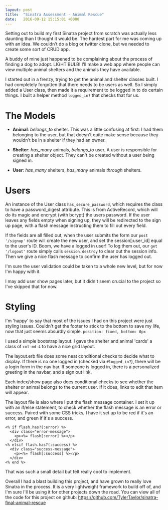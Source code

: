 ```yaml
---
layout: post
title:  "Sinatra Assessment - Animal Rescue"
date:   2016-09-12 15:15:01 +0000
---
```



Setting out to build my first Sinatra project from scratch was actually less daunting than I thought it would be. The hardest part for me was coming up with an idea. We couldn't do a blog or twitter clone, but we needed to create some sort of CRUD app.

A buddy of mine just happened to be complaining about the process of finding a dog to adopt. LIGHT BULB! I'll make a web app where people can view multiple animal shelters and the animals they have available. 

I started out in a frenzy, trying to get the animal and shelter classes built. I had completely forgotten that there needs to be users as well. So I simply added a User class, then made it a requirement to be logged in to do certain things. I built a helper method ```logged_in?``` that checks that for us.

# The Models
- **Animal**: *belongs_to* shelter. This was a little confusing at first. I had them belonging to the user, but that doesn't quite make sense because they wouldn't be in a shelter if they had an owner.

- **Shelter**: *has_many* animals, *belongs_to* user. A user is responsible for creating a shelter object. They can't be created without a user being signed in.

- **User**: *has_many* shelters, *has_many* animals *through* shelters. 

# Users
An instance of the User class ```has_secure_password```, which requires the class to have a password_digest attribute. This is from ActiveRecord, which will do its magic and encrypt (with bcrypt) the users password. If the user leaves any fields empty when signing up, they will be redirected to the sign up page, with a flash message instructing them to fill out every field.

If the fields are all filled out, when the user submits the form our ```post '/signup'``` route will create the new user, and set the session[:user_id] equal to the user's ID. Boom, we have a logged in user! To log them out, our ```get '/logout'``` route simply calls ```session.destroy``` to clear out the session info. Then we give a nice flash message to confirm the user has logged out.

I'm sure the user validation could be taken to a whole new level, but for now I'm happy with it.

I may add user show pages later, but it didn't seem crucial to the project so I've skipped that for now.

# Styling

I'm 'happy' to say that most of the issues I had on this project were just styling issues. Couldn't get the footer to stick to the bottom to save my life, now that just seems absurdly simple. ```position: fixed, bottom: 0px```

I used a simple bootstrap layout. I gave the shelter and animal 'cards' a class of ```col-md-4``` to have a nice grid layout. 

The layout.erb file does some neat conditional checks to decide what to display. If there is no one logged in (checked via ```#logged_in?```), there will be a login form in the nav bar. If someone is logged in, there is a personalized greeting in the navbar, and a sign out link.

Each index/show page also does conditional checks to see whether the shelter or animal belongs to the current user. If it does, links to edit that item will appear.

The layout file is also where I put the flash message container. I set it up with an if/else statement, to check whether the flash message is an error or success. Paired with some CSS tricks, I have it set up to be red if it's an error, and green if it's a success. 

```
<% if flash.has?(:error) %>
  <div class="error-message">
    <p><%= flash[:error] %></p>
  </div>
<% elsif flash.has?(:success) %>
  <div class="success-message">
    <p><%= flash[:success] %></p>
  </div>
<% end %>
```

That was such a small detail but felt really cool to implement.

Overall I had a blast building this project, and have grown to really love Sinatra in the process. It is a very lightweight framework to build off of, and I'm sure I'll be using it for other projects down the road. You can view all of the code for this project on github: https://github.com/TylerTaylor/sinatra-final-animal-rescue

